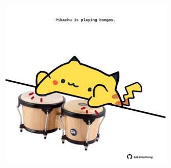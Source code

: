 <!-- built at 22/05/2022, 22:01:00 UTC -->
<p align="center">
  <img width="500" height="500" src="./ReadmeImage.svg">
</p>
